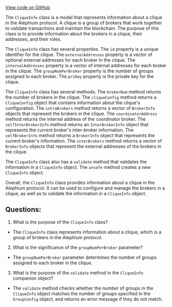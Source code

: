 [View code on GitHub](https://github.com/alephium/alephium/blob/master/protocol/src/main/scala/org/alephium/protocol/model/CliqueInfo.scala)

The `CliqueInfo` class is a model that represents information about a clique in the Alephium protocol. A clique is a group of brokers that work together to validate transactions and maintain the blockchain. The purpose of this class is to provide information about the brokers in a clique, their addresses, and their roles.

The `CliqueInfo` class has several properties. The `id` property is a unique identifier for the clique. The `externalAddresses` property is a vector of optional external addresses for each broker in the clique. The `internalAddresses` property is a vector of internal addresses for each broker in the clique. The `groupNumPerBroker` property is the number of groups assigned to each broker. The `priKey` property is the private key for the clique.

The `CliqueInfo` class has several methods. The `brokerNum` method returns the number of brokers in the clique. The `cliqueConfig` method returns a `CliqueConfig` object that contains information about the clique's configuration. The `intraBrokers` method returns a vector of `BrokerInfo` objects that represent the brokers in the clique. The `coordinatorAddress` method returns the internal address of the coordinator broker. The `selfInterBrokerInfo` method returns an `InterBrokerInfo` object that represents the current broker's inter-broker information. The `selfBrokerInfo` method returns a `BrokerInfo` object that represents the current broker's information. The `interBrokers` method returns a vector of `BrokerInfo` objects that represent the external addresses of the brokers in the clique.

The `CliqueInfo` class also has a `validate` method that validates the information in a `CliqueInfo` object. The `unsafe` method creates a new `CliqueInfo` object.

Overall, the `CliqueInfo` class provides information about a clique in the Alephium protocol. It can be used to configure and manage the brokers in a clique, as well as to validate the information in a `CliqueInfo` object.
## Questions: 
 1. What is the purpose of the `CliqueInfo` class?
- The `CliqueInfo` class represents information about a clique, which is a group of brokers in the Alephium protocol.
2. What is the significance of the `groupNumPerBroker` parameter?
- The `groupNumPerBroker` parameter determines the number of groups assigned to each broker in the clique.
3. What is the purpose of the `validate` method in the `CliqueInfo` companion object?
- The `validate` method checks whether the number of groups in the `CliqueInfo` object matches the number of groups specified in the `GroupConfig` object, and returns an error message if they do not match.
